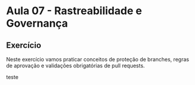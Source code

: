 # Aula 07 - Rastreabilidade e Governança

## Exercício

Neste exercício vamos praticar conceitos de proteção de branches, regras de aprovação e validações obrigatórias de pull requests.

teste